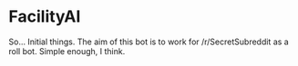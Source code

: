# FacilityAI

So... Initial things. The aim of this bot is to work for /r/SecretSubreddit as a roll bot. Simple enough, I think.

